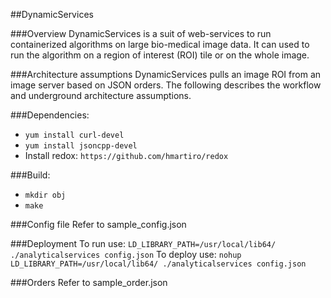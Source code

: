 ##DynamicServices

###Overview
DynamicServices is a suit of web-services to run containerized algorithms on large bio-medical image data. It can used to run the algorithm on a region of interest (ROI) tile or on the whole image.  

###Architecture assumptions
DynamicServices pulls an image ROI from an image server based on JSON orders. The following describes the workflow and underground architecture assumptions. 

###Dependencies:
* `yum install curl-devel`
* `yum install jsoncpp-devel`
* Install redox: `https://github.com/hmartiro/redox`

###Build:
* `mkdir obj`
* `make`

###Config file
Refer to sample_config.json

###Deployment
To run use:
`LD_LIBRARY_PATH=/usr/local/lib64/ ./analyticalservices config.json`
To deploy use:
`nohup LD_LIBRARY_PATH=/usr/local/lib64/ ./analyticalservices config.json`

###Orders
Refer to sample_order.json
